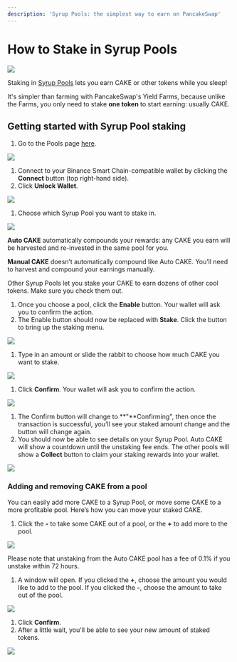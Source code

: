 ```yaml
---
description: 'Syrup Pools: the simplest way to earn on PancakeSwap'
---
```


# How to Stake in Syrup Pools

![](../../.gitbook/assets/docs-masthead-15-.png)

Staking in [Syrup Pools](https://docs.pancakeswap.finance/products/syrup-pool) lets you earn CAKE or other tokens while you sleep!

It's simpler than farming with PancakeSwap's Yield Farms, because unlike the Farms, you only need to stake **one token** to start earning: usually CAKE.

## **Getting started with Syrup Pool staking**

1. Go to the Pools page [here](https://pancakeswap.finance/pools).

![](../../.gitbook/assets/image%20%28105%29.png)

1. Connect to your Binance Smart Chain-compatible wallet by clicking the **Connect** button \(top right-hand side\).
2. Click **Unlock Wallet**.

![](../../.gitbook/assets/image%20%28128%29.png)

1. Choose which Syrup Pool you want to stake in.

![](../../.gitbook/assets/image%20%2894%29.png)

**Auto CAKE** automatically compounds your rewards: any CAKE you earn will be harvested and re-invested in the same pool for you.

**Manual CAKE** doesn’t automatically compound like Auto CAKE. You’ll need to harvest and compound your earnings manually.

Other Syrup Pools let you stake your CAKE to earn dozens of other cool tokens. Make sure you check them out.

1. Once you choose a pool, click the **Enable** button. Your wallet will ask you to confirm the action.
2. The Enable button should now be replaced with **Stake**. Click the button to bring up the staking menu.

![](../../.gitbook/assets/image%20%2880%29.png)

1. Type in an amount or slide the rabbit to choose how much CAKE you want to stake.

![](../../.gitbook/assets/image%20%2818%29.png)

1. Click **Confirm**. Your wallet will ask you to confirm the action.

![](../../.gitbook/assets/image%20%2822%29.png)

1. The Confirm button will change to **"**Confirming", then once the transaction is successful, you’ll see your staked amount change and the button will change again.
2. You should now be able to see details on your Syrup Pool. Auto CAKE will show a countdown until the unstaking fee ends. The other pools will show a **Collect** button to claim your staking rewards into your wallet.

![](../../.gitbook/assets/image%20%2859%29.png)

### **Adding and removing CAKE from a pool**

You can easily add more CAKE to a Syrup Pool, or move some CAKE to a more profitable pool. Here’s how you can move your staked CAKE.

1. Click the **-** to take some CAKE out of a pool, or the **+** to add more to the pool.

![](../../.gitbook/assets/image%20%2876%29.png)

Please note that unstaking from the Auto CAKE pool has a fee of 0.1% if you unstake within 72 hours.

1. A window will open. If you clicked the **+**, choose the amount you would like to add to the pool. If you clicked the **-**, choose the amount to take out of the pool.

![](../../.gitbook/assets/image%20%28139%29.png)

1. Click **Confirm**.
2. After a little wait, you'll be able to see your new amount of staked tokens.

![](../../.gitbook/assets/image%20%2888%29.png)

